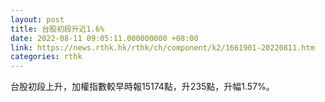 ```yaml
---
layout: post
title: 台股初段升近1.6%
date: 2022-08-11 09:05:11.000000000 +08:00
link: https://news.rthk.hk/rthk/ch/component/k2/1661901-20220811.htm
categories: rthk
---
```


台股初段上升，加權指數較早時報15174點，升235點，升幅1.57%。
